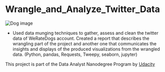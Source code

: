 # Wrangle_and_Analyze_Twitter_Data
![Dog image](https://s-media-cache-ak0.pinimg.com/originals/5e/b0/28/5eb0287be8cecb149d45b4db02d4bb15.png)

* Used data munging techniques to gather, assess and clean the twitter data of WeRateDogs account. Created a report that describes the wrangling part of the project and another one that communicates the insights and displays of the produced visualizations from the wrangled data. (Python, pandas, Requests, Tweepy, seaborn, jupyter)

This project is part of the Data Analyst Nanodegree Program by [Udacity](https://www.udacity.com/)
